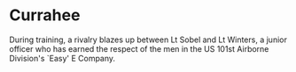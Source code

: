 # Currahee

During training, a rivalry blazes up between Lt Sobel and Lt Winters, a junior officer who has earned the respect of the men in the US 101st Airborne Division's `Easy' E Company.